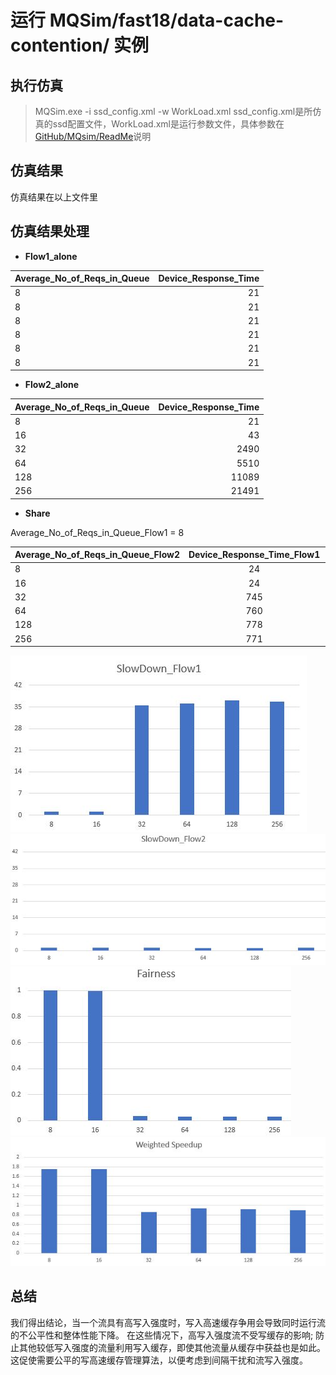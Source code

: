 # 运行 MQSim/fast18/data-cache-contention/ 实例
## 执行仿真
 >MQSim.exe -i ssd_config.xml -w WorkLoad.xml
 ssd_config.xml是所仿真的ssd配置文件，WorkLoad.xml是运行参数文件，具体参数在 [GitHub/MQsim/ReadMe](https://github.com/CMU-SAFARI/MQSim/blob/master/README.md)说明 

## 仿真结果
仿真结果在以上文件里

## 仿真结果处理

- **Flow1_alone**

| Average_No_of_Reqs_in_Queue |Device_Response_Time |
| :-------- | --------:|
| 8  | 21 |
| 8  | 21 |
| 8  | 21 |
| 8  | 21 |
| 8  | 21 |
| 8  | 21 |

- **Flow2_alone**

| Average_No_of_Reqs_in_Queue |Device_Response_Time |
| :-------- | --------:|
| 8  | 21 |
| 16  | 43 |
| 32  | 2490 |
| 64  | 5510 |
| 128  | 11089 |
| 256  | 21491 |

- **Share**

Average_No_of_Reqs_in_Queue_Flow1 = 8

| Average_No_of_Reqs_in_Queue_Flow2 |Device_Response_Time_Flow1 | Device_Response_Time_Flow2 |
| :-------- | :--------: | :-------: |
| 8  | 24 | 24 |
| 16  | 24 | 49| 
| 32  | 745 | 2984 |
| 64  | 760 | 6080 |
| 128  | 778 | 12454 |
| 256  | 771 | 24681 |


![Alt text](https://github.com/arafatms/learnSSD/blob/master/文档/运行%20MQSimfast18data-cache-contention%20实例/SlowDown_Flow1.JPG)             ![Alt text](./SlowDown_Flow2.jpg) 
![Alt text](./Fairness.jpg)                 ![Alt text](./Weighted_Speedup.jpg) 

## 总结
我们得出结论，当一个流具有高写入强度时，写入高速缓存争用会导致同时运行流的不公平性和整体性能下降。 在这些情况下，高写入强度流不受写缓存的影响; 防止其他较低写入强度的流量利用写入缓存，即使其他流量从缓存中获益也是如此。 这促使需要公平的写高速缓存管理算法，以便考虑到间隔干扰和流写入强度。
